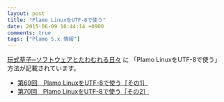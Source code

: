 ```yaml
---
layout: post
title: "Plamo LinuxをUTF-8で使う"
date: 2015-06-09 16:44:14 +0900
comments: true
tags: ["Plamo 5.x 情報"]
---
```


[玩式草子─ソフトウェアとたわむれる日々](http://gihyo.jp/lifestyle/serial/01/ganshiki-soushi) に 「Plamo LinuxをUTF-8で使う」 方法が記載されています。

* [第69回　Plamo LinuxをUTF-8で使う［その1］](http://gihyo.jp/lifestyle/serial/01/ganshiki-soushi/0069)   
* [第70回　Plamo LinuxをUTF-8で使う［その2］](http://gihyo.jp/lifestyle/serial/01/ganshiki-soushi/0070)
